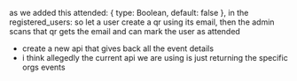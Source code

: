 as we added this   attended: { type: Boolean, default: false }, in the   registered_users: so let a user create a qr using its email, then the admin scans that qr gets the email and can mark the user as attended



- create a new api that gives back all the event details
- i think allegedly the current api we are using is just returning the specific orgs events